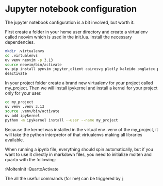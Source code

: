 # Jupyter notebook configuration

The jupyter notebook configuration is a bit involved, but worth it.

First create a folder in your home user directory and create a virtualenv called neovim which is used in the init.lua. Install the necessary dependencies.

```bash
mkdir .virtualenvs
cd .virtualenvs
uv venv neovim -p 3.13
source neovim/bin/activate
uv pip install pynvim jupyter_client cairosvg plotly kaleido pnglatex pyperclip
deactivate
```

In your project folder create a brand new virtualenv for your project called my_project. Then we will install ipykernel and install a kernel for your project only for your user.

```bash
cd my_project
uv venv .venv 3.13
source .venv/bin/activate
uv add ipykernel
python -m ipykernel install --user --name my_project
```

Because the kernel was installed in the virtual env .venv of the my_project, it will take the python interpretor of that virtualenvs making all libraries available.

When running a ipynb file, everything should spin automatically, but if you want to use it directly in markdown files, you need to initialize molten and quarto with the following: 

:MoltenInit
:QuartoActivate

The all the useful commands (for me) can be triggered by <leader>j
